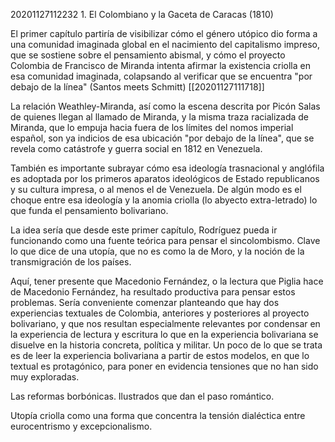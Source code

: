 20201127112232
1\. El Colombiano y la Gaceta de Caracas (1810)

El primer capítulo partiría de visibilizar cómo el género utópico dio forma a una comunidad imaginada global en el nacimiento del capitalismo impreso, que se sostiene sobre el pensamiento abismal, y cómo el proyecto Colombia de Francisco de Miranda intenta afirmar la existencia criolla en esa comunidad imaginada, colapsando al verificar que se encuentra "por debajo de la línea" (Santos meets Schmitt) [[20201127111718]]

La relación Weathley-Miranda, así como la escena descrita por Picón Salas de quienes llegan al llamado de Miranda, y la misma traza racializada de Miranda, que lo empuja hacia fuera de los límites del nomos imperial español, son ya indicios de esa ubicación "por debajo de la línea", que se revela como catástrofe y guerra social en 1812 en Venezuela.

También es importante subrayar cómo esa ideología trasnacional y anglófila es adoptada por los primeros aparatos ideológicos de Estado republicanos y su cultura impresa, o al menos el de Venezuela. De algún modo es el choque entre esa ideología y la anomia criolla (lo abyecto extra-letrado) lo que funda el pensamiento bolivariano.

La idea sería que desde este primer capítulo, Rodríguez pueda ir funcionando como una fuente teórica para pensar el sincolombismo. Clave lo que dice de una utopía, que no es como la de Moro, y la noción de la transmigración de los países.

Aquí, tener presente que Macedonio Fernández, o la lectura que Piglia hace de Macedonio Fernández, ha resultado productiva para pensar estos problemas. Sería conveniente comenzar planteando que hay dos experiencias textuales de Colombia, anteriores y posteriores al proyecto bolivariano, y que nos resultan especialmente relevantes por condensar en la experiencia de lectura y escritura lo que en la experiencia bolivariana se disuelve en la historia concreta, política y militar. Un poco de lo que se trata es de leer la experiencia bolivariana a partir de estos modelos, en que lo textual es protagónico, para poner en evidencia tensiones que no han sido muy exploradas.

Las reformas borbónicas. Ilustrados que dan el paso romántico.

Utopía criolla como una forma que concentra la tensión dialéctica entre eurocentrismo y excepcionalismo.
